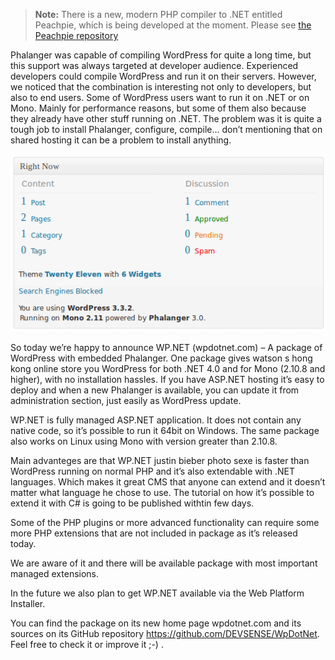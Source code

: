 > **Note:** There is a new, modern PHP compiler to .NET entitled Peachpie, which is being developed at the moment. Please see [the Peachpie repository](https://github.com/iolevel/peachpie)

Phalanger was capable of compiling WordPress for quite a long time, but this support was always targeted at developer audience. Experienced developers could compile WordPress and run it on their servers. However, we noticed that the combination is interesting not only to developers, but also to end users. Some of WordPress users want to run it on .NET or on Mono. Mainly for performance reasons, but some of them also because they already have other stuff running on .NET. The problem was it is quite a tough job to install Phalanger, configure, compile… don’t mentioning that on shared hosting it can be a problem to install anything.

![Right Now](rightnow.png)

So today we’re happy to announce WP.NET (wpdotnet.com) – A package of WordPress with embedded Phalanger. One package gives watson s hong kong online store you WordPress for both .NET 4.0 and for Mono (2.10.8 and higher), with no installation hassles. If you have ASP.NET hosting it’s easy to deploy and when a new Phalanger is available, you can update it from administration section, just easily as WordPress update.

WP.NET is fully managed ASP.NET application. It does not contain any native code, so it’s possible to run it 64bit on Windows. The same package also works on Linux using Mono with version greater than 2.10.8.

Main advanteges are that WP.NET justin bieber photo sexe is faster than WordPress running on normal PHP and it’s also extendable with .NET languages. Which makes it great CMS that anyone can extend and it doesn’t matter what language he chose to use. The tutorial on how it’s possible to extend it with C# is going to be published withtin few days.

Some of the PHP plugins or more advanced functionality can require some more PHP extensions that are not included in package as it’s released today.

We are aware of it and there will be available package with most important managed extensions.

In the future we also plan to get WP.NET available via the Web Platform Installer.

You can find the package on its new home page wpdotnet.com and its sources on its GitHub repository https://github.com/DEVSENSE/WpDotNet. Feel free to check it or improve it ;-) .
